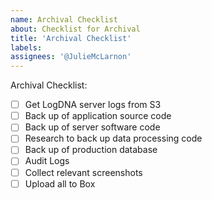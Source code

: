 ```yaml
---
name: Archival Checklist
about: Checklist for Archival
title: 'Archival Checklist'
labels: 
assignees: '@JulieMcLarnon'
---
```


Archival Checklist:
- [ ] Get LogDNA server logs from S3
- [ ] Back up of application source code
- [ ] Back up of server software code
- [ ] Research to back up data processing code
- [ ] Back up of production database
- [ ] Audit Logs
- [ ] Collect relevant screenshots
- [ ] Upload all to Box
